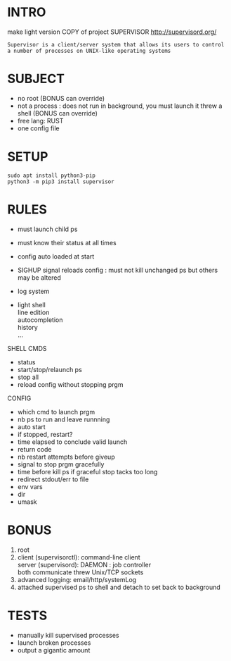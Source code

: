# INTRO
make light version COPY of project SUPERVISOR http://supervisord.org/

`Supervisor is a client/server system that allows its users to control a number of processes on UNIX-like operating systems`

# SUBJECT
* no root (BONUS can override)
* not a process : does not run in background, you must launch it threw a shell (BONUS can override)
* free lang: RUST
* one config file

# SETUP
```
sudo apt install python3-pip
python3 -m pip3 install supervisor
```

# RULES

* must launch child ps
* must know their status at all times
* config auto loaded at start
* SIGHUP signal reloads config : must not kill unchanged ps but others may be altered
* log system

* light shell
  <br>line edition
  <br>autocompletion
  <br>history
  <br> ...


SHELL CMDS
* status
* start/stop/relaunch ps
* stop all
* reload config without stopping prgm

CONFIG
* which cmd to launch prgm
* nb ps to run and leave runnning
* auto start
* if stopped, restart?
* time elapsed to conclude valid launch
* return code
* nb restart attempts before giveup
* signal to stop prgm gracefully
* time before kill ps if graceful stop tacks too long
* redirect stdout/err to file
* env vars
* dir
* umask

# BONUS
1. root
2. client (supervisorctl): command-line client    
   server (supervisord): DAEMON : job controller
   <br> both communicate threw Unix/TCP sockets
3. advanced logging: email/http/systemLog
4. attached supervised ps to shell and detach to set back to background

# TESTS
* manually kill supervised processes
* launch broken processes
* output a gigantic amount